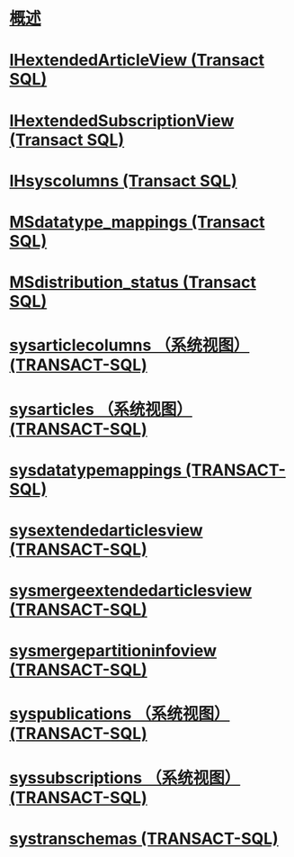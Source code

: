# [概述](replication-views-transact-sql.md)  
# [IHextendedArticleView (Transact SQL)](ihextendedarticleview-transact-sql.md)  
# [IHextendedSubscriptionView (Transact SQL)](ihextendedsubscriptionview-transact-sql.md)  
# [IHsyscolumns (Transact SQL)](ihsyscolumns-transact-sql.md)  
# [MSdatatype_mappings (Transact SQL)](msdatatype-mappings-transact-sql.md)  
# [MSdistribution_status (Transact SQL)](msdistribution-status-transact-sql.md)  
# [sysarticlecolumns （系统视图） (TRANSACT-SQL)](sysarticlecolumns-system-view-transact-sql.md)  
# [sysarticles （系统视图） (TRANSACT-SQL)](sysarticles-system-view-transact-sql.md)  
# [sysdatatypemappings (TRANSACT-SQL)](sysdatatypemappings-transact-sql.md)  
# [sysextendedarticlesview (TRANSACT-SQL)](sysextendedarticlesview-transact-sql.md)  
# [sysmergeextendedarticlesview (TRANSACT-SQL)](sysmergeextendedarticlesview-transact-sql.md)  
# [sysmergepartitioninfoview (TRANSACT-SQL)](sysmergepartitioninfoview-transact-sql.md)  
# [syspublications （系统视图） (TRANSACT-SQL)](syspublications-system-view-transact-sql.md)  
# [syssubscriptions （系统视图） (TRANSACT-SQL)](syssubscriptions-system-view-transact-sql.md)  
# [systranschemas (TRANSACT-SQL)](systranschemas-transact-sql.md)  
